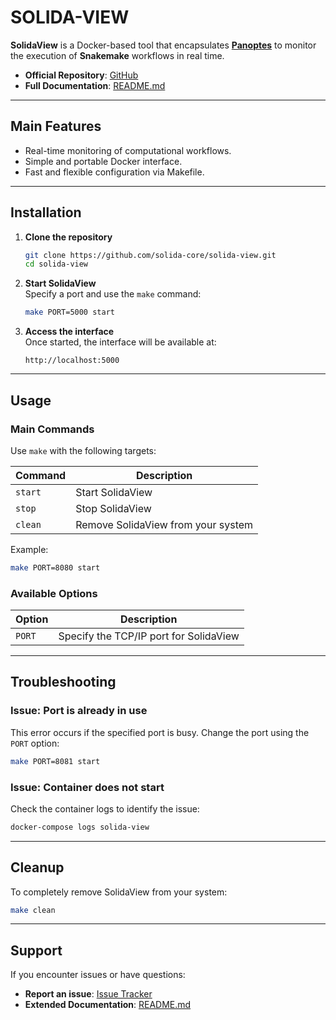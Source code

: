 # SOLIDA-VIEW

**SolidaView** is a Docker-based tool that encapsulates **[Panoptes](https://github.com/panoptes-organization/panoptes)** to monitor the execution of **Snakemake** workflows in real time.

- **Official Repository**: [GitHub](https://github.com/solida-core/solida-view)  
- **Full Documentation**: [README.md](https://github.com/solida-core/solida-view/blob/master/README.md)

---

## Main Features
- Real-time monitoring of computational workflows.
- Simple and portable Docker interface.
- Fast and flexible configuration via Makefile.

---

## Installation

1. **Clone the repository**  
   ```bash
   git clone https://github.com/solida-core/solida-view.git
   cd solida-view
   ```

2. **Start SolidaView**  
   Specify a port and use the `make` command:
   ```bash
   make PORT=5000 start
   ```

3. **Access the interface**  
   Once started, the interface will be available at:  
   ```
   http://localhost:5000
   ```

---

## Usage

### Main Commands
Use `make` with the following targets:

| Command   | Description                                    |
|-----------|------------------------------------------------|
| `start`   | Start SolidaView                               |
| `stop`    | Stop SolidaView                                |
| `clean`   | Remove SolidaView from your system             |

Example:  
```bash
make PORT=8080 start
```

### Available Options
| Option    | Description                                    |
|-----------|------------------------------------------------|
| `PORT`    | Specify the TCP/IP port for SolidaView         |

---

## Troubleshooting

### Issue: Port is already in use
This error occurs if the specified port is busy. Change the port using the `PORT` option:
```bash
make PORT=8081 start
```

### Issue: Container does not start
Check the container logs to identify the issue:
```bash
docker-compose logs solida-view
```

---

## Cleanup

To completely remove SolidaView from your system:
```bash
make clean
```

---

## Support

If you encounter issues or have questions:
- **Report an issue**: [Issue Tracker](https://github.com/solida-core/solida-view/issues)
- **Extended Documentation**: [README.md](https://github.com/solida-core/solida-view/blob/master/README.md)

